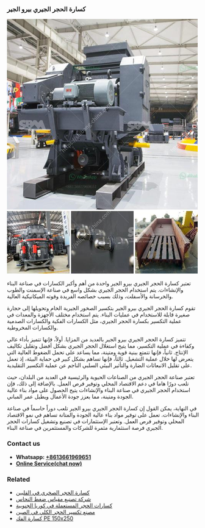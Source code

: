 <h3>كسارة الحجر الجيري بيرو الجير</h3><img src='1701852726.jpg' alt=''><p>تعتبر كسارة الحجر الجيري بيرو الجير واحدة من أهم وأكبر الكسارات في صناعة البناء والإنشاءات. يتم استخدام الحجر الجيري بشكل واسع في صناعة الإسمنت والطوب والخرسانة والأسفلت، وذلك بسبب خصائصه الفريدة وقوته الميكانيكية العالية.</p><p>تقوم كسارة الحجر الجيري بيرو الجير بتكسير الصخور الجيرية الخام وتحويلها إلى حجارة صغيرة قابلة للاستخدام في عمليات البناء. يتم استخدام مختلف الأجهزة والمعدات في عملية التكسير بكسارة الحجر الجيري، مثل الكسارات الفكية والكسارات الصدمية والكسارات المخروطية.</p><p>تتميز كسارة الحجر الجيري بيرو الجير بالعديد من المزايا. أولاً، فإنها تتميز بأداء عالي وكفاءة في عملية التكسير، مما يتيح استغلال الحجر الجيري بشكل أفضل وتقليل تكاليف الإنتاج. ثانياً، فإنها تتمتع ببنية قوية ومتينة، مما يساعد على تحمل الضغوط العالية التي يتعرض لها خلال عملية التشغيل. ثالثاً، فإنها تساهم بشكل كبير في حماية البيئة، إذ تعمل على تقليل الانبعاثات الضارة والتأثير البيئي السلبي الناجم عن عملية التكسير التقليدية.</p><p>تعتبر صناعة الحجر الجيري من الصناعات الحيوية والرئيسية في العديد من البلدان، حيث تلعب دورًا هاما في دعم الاقتصاد المحلي وتوفير فرص العمل. بالإضافة إلى ذلك، فإن استخدام الحجر الجيري في صناعة البناء والإنشاءات يتيح الحصول على مواد بناء عالية الجودة ومتينة، مما يعزز جودة الأعمال ويطيل عمر المباني.</p><p>في النهاية، يمكن القول إن كسارة الحجر الجيري بيرو الجير تلعب دوراً حاسماً في صناعة البناء والإنشاءات. تعمل على توفير مواد بناء عالية الجودة والمتانة تساهم في نمو الاقتصاد المحلي وتوفير فرص العمل. وتعتبر الإستثمارات في تصنيع وتشغيل كسارات الحجر الجيري فرصة استثمارية مثمرة للشركات والمستثمرين في صناعة البناء.</p><h3>Contact us</h3><ul><li><strong>Whatsapp:&nbsp;<a href="https://wa.me/8613661969651">+8613661969651</a></strong></li><li><a href="https://swt.shibang-china.com/?git&amp;zhl&amp;كسارة الحجر الجيري بيرو الجير"><strong>Online Service(chat now)</strong></a></li></ul><h3>Related</h3><ul><li><a href='كسارة الحجر الصخري في الفلبين.md'>كسارة الحجر الصخري في الفلبين</a></li><li><a href='شركة تصنيع مقياس ضغط النحاس.md'>شركة تصنيع مقياس ضغط النحاس</a></li><li><a href='كسارات الحجر المستعملة في كوريا الجنوبية.md'>كسارات الحجر المستعملة في كوريا الجنوبية</a></li><li><a href='مصنع تكسير الحجر الكلي في الصين.md'>مصنع تكسير الحجر الكلي في الصين</a></li><li><a href='كسارة الفك PE 150x250.md'>كسارة الفك PE 150x250</a></li></ul>